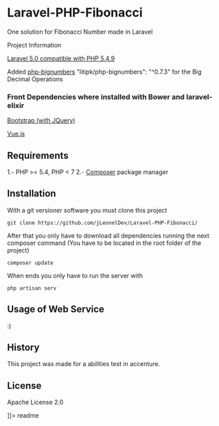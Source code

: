# Laravel-PHP-Fibonacci

One solution for Fibonacci Number made in Laravel

<snippet>
  <content><![CDATA[
  

### Project Information

  [Laravel 5.0 compatible with PHP 5.4.9](https://laravel.com/docs/5.0/installation)  
  
  Added [php-bignumbers](https://github.com/Litipk/php-bignumbers) "litipk/php-bignumbers": "^0.7.3" for the Big Decimal Operations
  
### Front Dependencies where installed with Bower and laravel-elixir

  [Bootstrap (with JQuery)](http://getbootstrap.com/) 
  
  [Vue.js](https://vuejs.org/)
  
  
## Requirements

1.- PHP >= 5.4, PHP < 7
2.- [Composer](http://getcomposer.org/) package manager

## Installation

With a git versioner software you must clone this project
```
git clone https://github.com/jLeonelDev/Laravel-PHP-Fibonacci/
```
After that you only have to download all dependencies running the next composer command
(You have to be located in the root folder of the project)
```
composer update
```

When ends you only have to run the server with
```
php artisan serv
```

## Usage of Web Service

:)

## History

This project was made for a abilities test in accenture.

## License

Apache License 2.0

]]></content>
  <tabTrigger>readme</tabTrigger>
</snippet>
